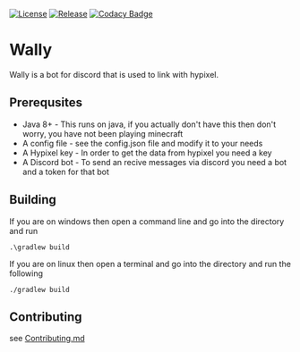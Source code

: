 [![License](https://img.shields.io/github/license/Blackoutburst/Wally.svg)](LICENSE)
[![Release](https://img.shields.io/github/release/Blackoutburst/Wally.svg)](https://github.com/Blackoutburst/Wally/releases)
[![Codacy Badge](https://app.codacy.com/project/badge/Grade/aa829b4c324a4e5f85b98afe85030317)](https://www.codacy.com/gh/Blackoutburst/Wally/dashboard?utm_source=github.com&amp;utm_medium=referral&amp;utm_content=Blackoutburst/Wally&amp;utm_campaign=Badge_Grade)

# Wally

Wally is a bot for discord that is used to link with hypixel. 

## Prerequsites
* Java 8+ - This runs on java, if you actually don't have this then don't worry, you have not been playing minecraft
* A config file - see the config.json file and modify it to your needs
* A Hypixel key - In order to get the data from hypixel you need a key
* A Discord bot - To send an recive messages via discord you need a bot and a token for that bot

## Building

If you are on windows then open a command line and go into the directory and run
```
.\gradlew build
```
If you are on linux then open a terminal and go into the directory and run the following
```
./gradlew build
```

## Contributing
see [Contributing.md](https://github.com/Blackoutburst/Wally/blob/master/CONTRIBUTING.md)
